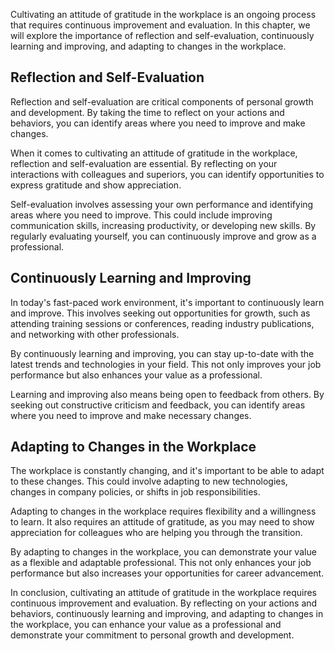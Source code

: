 
Cultivating an attitude of gratitude in the workplace is an ongoing process that requires continuous improvement and evaluation. In this chapter, we will explore the importance of reflection and self-evaluation, continuously learning and improving, and adapting to changes in the workplace.

Reflection and Self-Evaluation
------------------------------

Reflection and self-evaluation are critical components of personal growth and development. By taking the time to reflect on your actions and behaviors, you can identify areas where you need to improve and make changes.

When it comes to cultivating an attitude of gratitude in the workplace, reflection and self-evaluation are essential. By reflecting on your interactions with colleagues and superiors, you can identify opportunities to express gratitude and show appreciation.

Self-evaluation involves assessing your own performance and identifying areas where you need to improve. This could include improving communication skills, increasing productivity, or developing new skills. By regularly evaluating yourself, you can continuously improve and grow as a professional.

Continuously Learning and Improving
-----------------------------------

In today's fast-paced work environment, it's important to continuously learn and improve. This involves seeking out opportunities for growth, such as attending training sessions or conferences, reading industry publications, and networking with other professionals.

By continuously learning and improving, you can stay up-to-date with the latest trends and technologies in your field. This not only improves your job performance but also enhances your value as a professional.

Learning and improving also means being open to feedback from others. By seeking out constructive criticism and feedback, you can identify areas where you need to improve and make necessary changes.

Adapting to Changes in the Workplace
------------------------------------

The workplace is constantly changing, and it's important to be able to adapt to these changes. This could involve adapting to new technologies, changes in company policies, or shifts in job responsibilities.

Adapting to changes in the workplace requires flexibility and a willingness to learn. It also requires an attitude of gratitude, as you may need to show appreciation for colleagues who are helping you through the transition.

By adapting to changes in the workplace, you can demonstrate your value as a flexible and adaptable professional. This not only enhances your job performance but also increases your opportunities for career advancement.

In conclusion, cultivating an attitude of gratitude in the workplace requires continuous improvement and evaluation. By reflecting on your actions and behaviors, continuously learning and improving, and adapting to changes in the workplace, you can enhance your value as a professional and demonstrate your commitment to personal growth and development.
